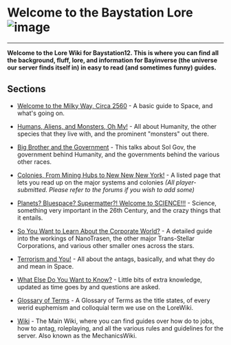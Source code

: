 
# Welcome to the Baystation Lore ![image](https://baystation12.net/forums/logo.png) 
____


**Welcome to the Lore Wiki for Baystation12. This is where you can find all the background, fluff, lore, and information for Bayinverse (the universe our server finds itself in) in easy to read (and sometimes funny) guides.**

## Sections

* [Welcome to the Milky Way, Circa 2560](https://baystation12.net/lore/Section-1) - A basic guide to Space, and what's going on.

* [Humans, Aliens, and Monsters, Oh My!](https://baystation12.net/lore/Section-2) - All about Humanity, the other species that they live with, and the prominent "monsters" out there.

* [Big Brother and the Government](https://baystation12.net/lore/Section-8) - This talks about Sol Gov, the government behind Humanity, and the governments behind the various other races.

* [Colonies, From Mining Hubs to New New New York!](https://baystation12.net/lore/Section-4) - A listed page that lets you read up on the major systems and colonies *(All player-submitted. Please refer to the forums if you wish to add some)*

* [Planets? Bluespace? Supermatter?! Welcome to SCIENCE!!!](http://baystation12.net/lore/Section-7) - Science, something very important in the 26th Century, and the crazy things that it entails.

* [So You Want to Learn About the Corporate World?](https://baystation12.net/lore/Section-3) - A detailed guide into the workings of NanoTrasen, the other major Trans-Stellar Corporations, and various other smaller ones across the stars.

* [Terrorism and You!](https://baystation12.net/lore/Section-5) - All about the antags, basically, and what they do and mean in Space.

* [What Else Do You Want to Know?](https://baystation12.net/lore/Section-9) - Little bits of extra knowledge, updated as time goes by and questions are asked.

* [Glossary of Terms](https://baystation12.net/lore/Glossary) - A Glossary of Terms as the title states, of every werid euphemism and colloquial term we use on the LoreWiki.

* [Wiki](https://baystation12.net/wiki) - The Main Wiki, where you can find guides over how do to jobs, how to antag, roleplaying, and all the various rules and guidelines for the server. Also known as the MechanicsWiki.
